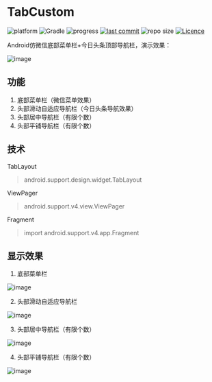 # TabCustom

![platform](https://img.shields.io/badge/platform-Android-lightgrey.svg)
![Gradle](https://img.shields.io/badge/Gradle-3.1.2-brightgreen.svg)
![progress](http://progressed.io/bar/100?title=completed)
[![last commit](https://img.shields.io/github/last-commit/ahuyangdong/TabCustom.svg)](https://github.com/ahuyangdong/TabCustom/commits/master)
![repo size](https://img.shields.io/github/repo-size/ahuyangdong/TabCustom.svg)
[![Licence](https://img.shields.io/github/license/ahuyangdong/TabCustom.svg)](https://github.com/ahuyangdong/TabCustom/blob/master/LICENSE)

Android仿微信底部菜单栏+今日头条顶部导航栏，演示效果：

![image](https://github.com/ahuyangdong/TabCustom/raw/master/images/demo.gif)
## 功能
1. 底部菜单栏（微信菜单效果）
2. 头部滑动自适应导航栏（今日头条导航效果）
3. 头部居中导航栏（有限个数）
4. 头部平铺导航栏（有限个数）

## 技术
TabLayout
> android.support.design.widget.TabLayout

ViewPager
> android.support.v4.view.ViewPager

Fragment
> import android.support.v4.app.Fragment

## 显示效果
1. 底部菜单栏

![image](https://github.com/ahuyangdong/TabCustom/raw/master/images/1.png)

2. 头部滑动自适应导航栏

![image](https://github.com/ahuyangdong/TabCustom/raw/master/images/2.png)

3. 头部居中导航栏（有限个数）

![image](https://github.com/ahuyangdong/TabCustom/raw/master/images/3.png)

4. 头部平铺导航栏（有限个数）

![image](https://github.com/ahuyangdong/TabCustom/raw/master/images/4.png)